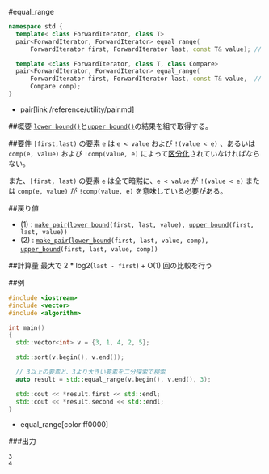 #equal_range
```cpp
namespace std {
  template< class ForwardIterator, class T>
  pair<ForwardIterator, ForwardIterator> equal_range(
      ForwardIterator first, ForwardIterator last, const T& value); // (1)

  template <class ForwardIterator, class T, class Compare>
  pair<ForwardIterator, ForwardIterator> equal_range(
      ForwardIterator first, ForwardIterator last, const T& value,  // (2)
      Compare comp);
}
```
* pair[link /reference/utility/pair.md]


##概要
[`lower_bound()`](/reference/algorithm/lower_bound.md)と[`upper_bound()`](/reference/algorithm/upper_bound.md)の結果を組で取得する。


##要件
`[first,last)` の要素 `e` は `e < value` および `!(value < e)` 、あるいは `comp(e, value)` および `!comp(value, e)` によって[区分化](/reference/algorithm.md#sequence-is-partitioned)されていなければならない。

また、`[first, last)` の要素 `e` は全て暗黙に、`e < value` が `!(value < e)` または `comp(e, value)` が `!comp(value, e)` を意味している必要がある。


##戻り値
- (1) : [`make_pair`](/reference/utility/pair/make_pair.md)([`lower_bound`](/reference/algorithm/lower_bound.md)`(first, last, value), `[`upper_bound`](/reference/algorithm/upper_bound.md)`(first, last, value))`
- (2) : [`make_pair`](/reference/utility/pair/make_pair.md)([`lower_bound`](/reference/algorithm/lower_bound.md)`(first, last, value, comp), `[`upper_bound`](/reference/algorithm/upper_bound.md)`(first, last, value, comp))`


##計算量
最大で 2 * log2(`last - first`) + O(1) 回の比較を行う


##例
```cpp
#include <iostream>
#include <vector>
#include <algorithm>

int main()
{
  std::vector<int> v = {3, 1, 4, 2, 5};

  std::sort(v.begin(), v.end());

  // 3以上の要素と、3より大きい要素を二分探索で検索
  auto result = std::equal_range(v.begin(), v.end(), 3);

  std::cout << *result.first << std::endl;
  std::cout << *result.second << std::endl;
}
```
* equal_range[color ff0000]

###出力
```
3
4
```


